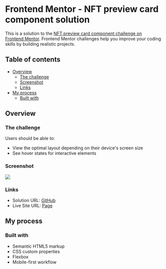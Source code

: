 # Frontend Mentor - NFT preview card component solution

This is a solution to the [NFT preview card component challenge on Frontend Mentor](https://www.frontendmentor.io/challenges/nft-preview-card-component-SbdUL_w0U). Frontend Mentor challenges help you improve your coding skills by building realistic projects. 

## Table of contents

- [Overview](#overview)
  - [The challenge](#the-challenge)
  - [Screenshot](#screenshot)
  - [Links](#links)
- [My process](#my-process)
  - [Built with](#built-with)

## Overview

### The challenge

Users should be able to:

- View the optimal layout depending on their device's screen size
- See hover states for interactive elements

### Screenshot

![](./images/screenshot.jpg)

### Links

- Solution URL: [GitHub](https://github.com/alex-lemos/nft-preview-card-component-main)
- Live Site URL: [Page](https://alex-lemos.github.io/nft-preview-card-component-main/)

## My process

### Built with

- Semantic HTML5 markup
- CSS custom properties
- Flexbox
- Mobile-first workflow